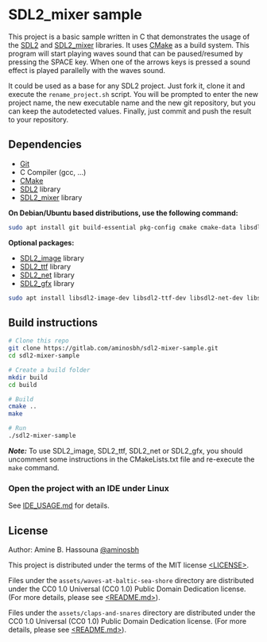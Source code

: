 # SDL2_mixer sample

This project is a basic sample written in C that demonstrates the usage of the
[SDL2][SDL] and [SDL2_mixer][] libraries. It uses [CMake][] as a build system.
This program will start playing waves sound that can be paused/resumed by
pressing the SPACE key. When one of the arrows keys is pressed a sound effect
is played parallelly with the waves sound.


It could be used as a base for any SDL2 project. Just fork it, clone it and
execute the `rename_project.sh` script. You will be prompted to enter the new
project name, the new executable name and the new git repository, but you can
keep the autodetected values. Finally, just commit and push the result to your
repository.

## Dependencies

- [Git][]
- C Compiler (gcc, ...)
- [CMake][]
- [SDL2][SDL] library
- [SDL2_mixer][] library

**On Debian/Ubuntu based distributions, use the following command:**

```sh
sudo apt install git build-essential pkg-config cmake cmake-data libsdl2-dev libsdl2-mixer-dev
```

**Optional packages:**

- [SDL2_image][] library
- [SDL2_ttf][] library
- [SDL2_net][] library
- [SDL2_gfx][] library

```sh
sudo apt install libsdl2-image-dev libsdl2-ttf-dev libsdl2-net-dev libsdl2-gfx-dev
```

## Build instructions

```sh
# Clone this repo
git clone https://gitlab.com/aminosbh/sdl2-mixer-sample.git
cd sdl2-mixer-sample

# Create a build folder
mkdir build
cd build

# Build
cmake ..
make

# Run
./sdl2-mixer-sample
```

***Note:*** To use SDL2_image, SDL2_ttf, SDL2_net or SDL2_gfx, you should
uncomment some instructions in the CMakeLists.txt file and re-execute the
`make` command.

### Open the project with an IDE under Linux

See [IDE_USAGE.md](IDE_USAGE.md) for details.

## License

Author: Amine B. Hassouna [@aminosbh](https://gitlab.com/aminosbh)

This project is distributed under the terms of the MIT license
[&lt;LICENSE&gt;](LICENSE).

Files under the `assets/waves-at-baltic-sea-shore` directory are distributed
under the CC0 1.0 Universal (CC0 1.0) Public Domain Dedication license. (For
more details, please see [&lt;README.md&gt;](assets/waves-at-baltic-sea-shore/README.md)).

Files under the `assets/claps-and-snares` directory are distributed
under the CC0 1.0 Universal (CC0 1.0) Public Domain Dedication license. (For
more details, please see [&lt;README.md&gt;](assets/claps-and-snares/README.md)).



[SDL]: https://www.libsdl.org
[CMake]: https://cmake.org
[Git]: https://git-scm.com
[SDL2_image]: https://www.libsdl.org/projects/SDL_image
[SDL2_ttf]: https://www.libsdl.org/projects/SDL_ttf
[SDL2_net]: https://www.libsdl.org/projects/SDL_net
[SDL2_mixer]: https://www.libsdl.org/projects/SDL_mixer
[SDL2_gfx]: http://www.ferzkopp.net/wordpress/2016/01/02/sdl_gfx-sdl2_gfx
